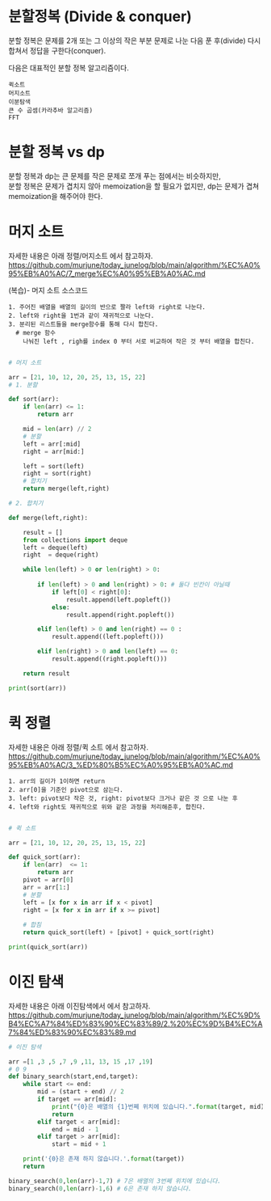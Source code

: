 # 분할정복 (Divide & conquer)

분할 정복은 문제를 2개 또는 그 이상의 작은 부분 문제로 나눈 다음 푼 후(divide) 다시 합쳐서 정답을 구한다(conquer).  

다음은 대표적인 분할 정복 알고리즘이다.
```
퀵소트
머지소트
이분탐색
큰 수 곱셈(카라추바 알고리즘)
FFT
```

# 분할 정복 vs dp

분할 정복과 dp는 큰 문제를 작은 문제로 쪼개 푸는 점에서는 비슷하지만,  
분할 정복은 문제가 겹치지 않아 memoization을 할 필요가 없지만, dp는 문제가 겹쳐 memoization을 해주어야 한다.

# 머지 소트
자세한 내용은 아래 정렬/머지소트 에서 참고하자.  
https://github.com/murjune/today_junelog/blob/main/algorithm/%EC%A0%95%EB%A0%AC/7_merge%EC%A0%95%EB%A0%AC.md

(복습)- 머지 소트 소스코드
```
1. 주어진 배열을 배열의 길이의 반으로 짤라 left와 right로 나눈다.
2. left와 right을 1번과 같이 재귀적으로 나눈다.
3. 분리된 리스트들을 merge함수를 통해 다시 합친다.
  # merge 함수
    나눠진 left , righ를 index 0 부터 서로 비교하여 작은 것 부터 배열을 합친다.
```
``` python

# 머지 소트

arr = [21, 10, 12, 20, 25, 13, 15, 22]
# 1. 분할

def sort(arr):
    if len(arr) <= 1:
        return arr

    mid = len(arr) // 2
    # 분할
    left = arr[:mid]
    right = arr[mid:]

    left = sort(left)
    right = sort(right)
    # 합치기
    return merge(left,right)

# 2. 합치기

def merge(left,right):

    result = []
    from collections import deque
    left = deque(left)
    right  = deque(right)

    while len(left) > 0 or len(right) > 0:
        
        if len(left) > 0 and len(right) > 0: # 둘다 빈칸이 아닐때
            if left[0] < right[0]:
                result.append(left.popleft())
            else:
                result.append(right.popleft())

        elif len(left) > 0 and len(right) == 0 :
            result.append((left.popleft()))

        elif len(right) > 0 and len(left) == 0:
            result.append((right.popleft()))

    return result

print(sort(arr))
```
# 퀵 정렬
자세한 내용은 아래 정렬/퀵 소트 에서 참고하자.  
https://github.com/murjune/today_junelog/blob/main/algorithm/%EC%A0%95%EB%A0%AC/3_%ED%80%B5%EC%A0%95%EB%A0%AC.md
```
1. arr의 길이가 1이하면 return
2. arr[0]을 기준인 pivot으로 삼는다.
3. left: pivot보다 작은 것, right: pivot보다 크거나 같은 것 으로 나눈 후
4. left와 right도 재귀적으로 위와 같은 과정을 처리해준후, 합친다.
```
``` python

# 퀵 소트

arr = [21, 10, 12, 20, 25, 13, 15, 22]

def quick_sort(arr):
    if len(arr)  <= 1:
        return arr
    pivot = arr[0]
    arr = arr[1:]
    # 분할
    left = [x for x in arr if x < pivot]
    right = [x for x in arr if x >= pivot]
    
    # 합침
    return quick_sort(left) + [pivot] + quick_sort(right)

print(quick_sort(arr))
```
# 이진 탐색
자세한 내용은 아래 이진탐색에서 에서 참고하자.  
https://github.com/murjune/today_junelog/blob/main/algorithm/%EC%9D%B4%EC%A7%84%ED%83%90%EC%83%89/2.%20%EC%9D%B4%EC%A7%84%ED%83%90%EC%83%89.md
``` python
# 이진 탐색

arr =[1 ,3 ,5 ,7 ,9 ,11, 13, 15 ,17 ,19]
# 0 9
def binary_search(start,end,target):
    while start <= end:
        mid = (start + end) // 2
        if target == arr[mid]:
            print("{0}은 배열의 {1}번쩨 위치에 있습니다.".format(target, mid))
            return
        elif target < arr[mid]:
            end = mid - 1
        elif target > arr[mid]:
            start = mid + 1

    print('{0}은 존재 하지 않습니다.'.format(target))
    return

binary_search(0,len(arr)-1,7) # 7은 배열의 3번쩨 위치에 있습니다.
binary_search(0,len(arr)-1,6) # 6은 존재 하지 않습니다.
```
